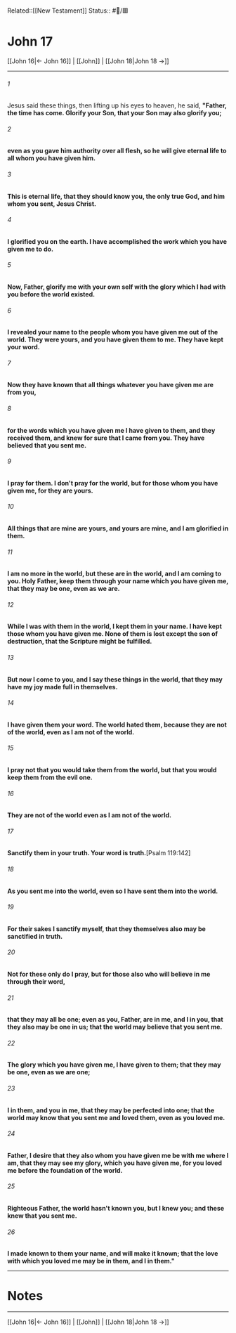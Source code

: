 Related::[[New Testament]]
Status:: #📖/🟥
# John 17

[[John 16|← John 16]] | [[John]] | [[John 18|John 18 →]]
***



###### 1 
Jesus said these things, then lifting up his eyes to heaven, he said, **"Father, the time has come. Glorify your Son, that your Son may also glorify you;** 

###### 2 
**even as you gave him authority over all flesh, so he will give eternal life to all whom you have given him.** 

###### 3 
**This is eternal life, that they should know you, the only true God, and him whom you sent, Jesus Christ.** 

###### 4 
**I glorified you on the earth. I have accomplished the work which you have given me to do.** 

###### 5 
**Now, Father, glorify me with your own self with the glory which I had with you before the world existed.** 

###### 6 
**I revealed your name to the people whom you have given me out of the world. They were yours, and you have given them to me. They have kept your word.** 

###### 7 
**Now they have known that all things whatever you have given me are from you,** 

###### 8 
**for the words which you have given me I have given to them, and they received them, and knew for sure that I came from you. They have believed that you sent me.** 

###### 9 
**I pray for them. I don't pray for the world, but for those whom you have given me, for they are yours.** 

###### 10 
**All things that are mine are yours, and yours are mine, and I am glorified in them.** 

###### 11 
**I am no more in the world, but these are in the world, and I am coming to you. Holy Father, keep them through your name which you have given me, that they may be one, even as we are.** 

###### 12 
**While I was with them in the world, I kept them in your name. I have kept those whom you have given me. None of them is lost except the son of destruction, that the Scripture might be fulfilled.** 

###### 13 
**But now I come to you, and I say these things in the world, that they may have my joy made full in themselves.** 

###### 14 
**I have given them your word. The world hated them, because they are not of the world, even as I am not of the world.** 

###### 15 
**I pray not that you would take them from the world, but that you would keep them from the evil one.** 

###### 16 
**They are not of the world even as I am not of the world.** 

###### 17 
**Sanctify them in your truth. Your word is truth.**<crossref intro="17:17">[Psalm 119:142]</crossref> 

###### 18 
**As you sent me into the world, even so I have sent them into the world.** 

###### 19 
**For their sakes I sanctify myself, that they themselves also may be sanctified in truth.** 

###### 20 
**Not for these only do I pray, but for those also who will believe in me through their word,** 

###### 21 
**that they may all be one; even as you, Father, are in me, and I in you, that they also may be one in us; that the world may believe that you sent me.** 

###### 22 
**The glory which you have given me, I have given to them; that they may be one, even as we are one;** 

###### 23 
**I in them, and you in me, that they may be perfected into one; that the world may know that you sent me and loved them, even as you loved me.** 

###### 24 
**Father, I desire that they also whom you have given me be with me where I am, that they may see my glory, which you have given me, for you loved me before the foundation of the world.** 

###### 25 
**Righteous Father, the world hasn't known you, but I knew you; and these knew that you sent me.** 

###### 26 
**I made known to them your name, and will make it known; that the love with which you loved me may be in them, and I in them."**

---
# Notes


***
[[John 16|← John 16]] | [[John]] | [[John 18|John 18 →]]
